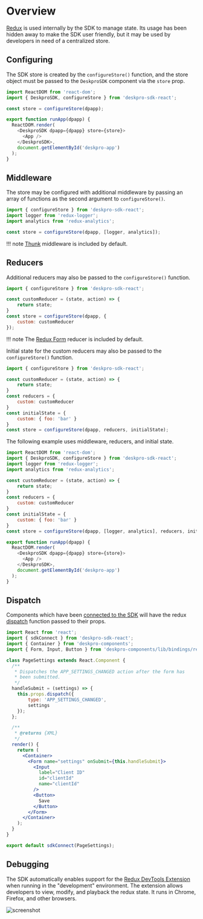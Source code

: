 Overview
========
[Redux](http://redux.js.org/) is used internally by the SDK to manage state. Its usage has been hidden away to make the SDK user friendly, but it may be used by developers in need of a centralized store.

## Configuring
The SDK store is created by the `configureStore()` function, and the store object must be passed to the `DeskproSDK` component via the `store` prop.

```js
import ReactDOM from 'react-dom';
import { DeskproSDK, configureStore } from 'deskpro-sdk-react';

const store = configureStore(dpapp);

export function runApp(dpapp) {
  ReactDOM.render(
    <DeskproSDK dpapp={dpapp} store={store}>
      <App />
    </DeskproSDK>,
    document.getElementById('deskpro-app')
  );
}
```

## Middleware
The store may be configured with additional middleware by passing an array of functions as the second argument to `configureStore()`.

```js
import { configureStore } from 'deskpro-sdk-react';
import logger from 'redux-logger';
import analytics from 'redux-analytics';

const store = configureStore(dpapp, [logger, analytics]);
```

!!! note
    [Thunk](https://github.com/gaearon/redux-thunk) middleware is included by default.

## Reducers
Additional reducers may also be passed to the `configureStore()` function.

```js
import { configureStore } from 'deskpro-sdk-react';

const customReducer = (state, action) => {
    return state;
}
const store = configureStore(dpapp, {
    custom: customReducer
});
```

!!! note
    The [Redux Form](https://redux-form.com/7.1.0/) reducer is included by default.

Initial state for the custom reducers may also be passed to the `configureStore()` function.

```js
import { configureStore } from 'deskpro-sdk-react';

const customReducer = (state, action) => {
    return state;
}
const reducers = {
    custom: customReducer
}
const initialState = {
    custom: { foo: 'bar' }
}
const store = configureStore(dpapp, reducers, initialState);
```

The following example uses middleware, reducers, and initial state.

```js
import ReactDOM from 'react-dom';
import { DeskproSDK, configureStore } from 'deskpro-sdk-react';
import logger from 'redux-logger';
import analytics from 'redux-analytics';

const customReducer = (state, action) => {
    return state;
}
const reducers = {
    custom: customReducer
}
const initialState = {
    custom: { foo: 'bar' }
}
const store = configureStore(dpapp, [logger, analytics], reducers, initialState);

export function runApp(dpapp) {
  ReactDOM.render(
    <DeskproSDK dpapp={dpapp} store={store}>
      <App />
    </DeskproSDK>,
    document.getElementById('deskpro-app')
  );
}
```

## Dispatch
Components which have been [connected to the SDK](/pages/props/#connecting-your-components) will have the redux [dispatch](http://redux.js.org/docs/api/Store.html#dispatch) function passed to their props.

```jsx
import React from 'react';
import { sdkConnect } from 'deskpro-sdk-react';
import { Container } from 'deskpro-components';
import { Form, Input, Button } from 'deskpro-components/lib/bindings/redux-form';

class PageSettings extends React.Component {
  /**
   * Dispatches the APP_SETTINGS_CHANGED action after the form has
   * been submitted.
   */
  handleSubmit = (settings) => {
    this.props.dispatch({
        type: 'APP_SETTINGS_CHANGED',
        settings
    });
  };

  /**
   * @returns {XML}
   */
  render() {
    return (
      <Container>
        <Form name="settings" onSubmit={this.handleSubmit}>
          <Input
            label="Client ID"
            id="clientId"
            name="clientId"
          />
          <Button>
            Save
          </Button>
        </Form>
      </Container>
    );
  }
}

export default sdkConnect(PageSettings);
```

## Debugging
The SDK automatically enables support for the [Redux DevTools Extension](https://github.com/zalmoxisus/redux-devtools-extension) when running in the "development" environment. The extension allows developers to view, modify, and playback the redux state. It runs in Chrome, Firefox, and other browsers.

![screenshot](https://cloud.githubusercontent.com/assets/7957859/18002950/aacb82fc-6b93-11e6-9ae9-609862c18302.png)
